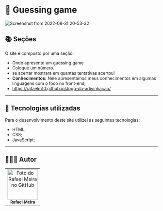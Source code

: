 <h1>
  📕 Guessing game
</h1>

![Screenshot from 2022-08-31 20-53-32](https://user-images.githubusercontent.com/93865745/187804652-109a13b9-28ed-4a3c-a773-2eecc2d7826d.png)

## 📚 Seções

O site é composto por uma seção:

- Onde apresento um guessing game
- Coloque um número.
- se acertar mostrara em quantas tentativas acertou!
- **Conhecimentos:** Nele apresentamos meus conhecimentos em algumas linguagens com o foco no front-end;
- https://rafaelm10.github.io/Jogo-da-adivinhacao/
---

## 💼 Tecnologias utilizadas

Para o desenvolvimento deste site utilizei as seguintes tecnologias:

- HTML;
- CSS;
- JavaScript;


---

<h2> 👨🏻‍💻 Autor</h2>

<table>
  <tr>
    <td align="center">
      <a href="https://github.com/RafaelM10">
        <img src="https://avatars.githubusercontent.com/u/93865745?v=4" width="100px;" alt="Foto do Rafael Meira no GitHub"/><br>
        <sub>
          <b>Rafael Meira</b>
        </sub>
      </a>
    </td>
  </tr>
</table>

